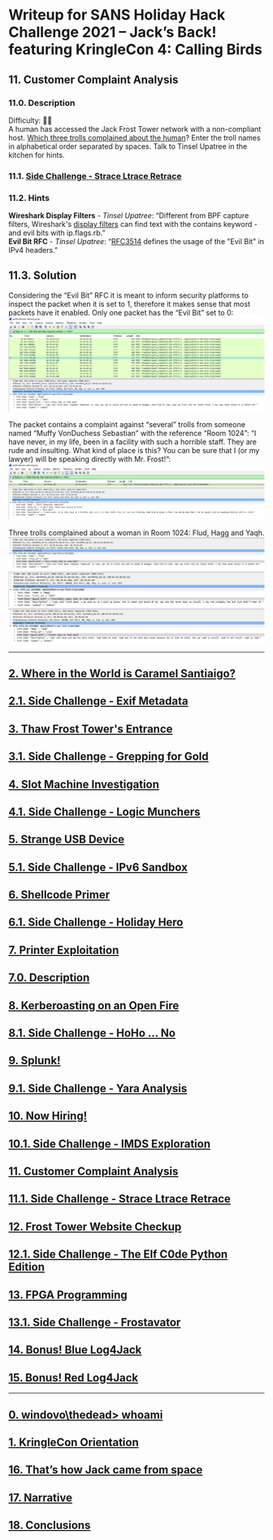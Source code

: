 # Writeup for SANS Holiday Hack Challenge 2021 – Jack’s Back! featuring KringleCon 4: Calling Birds
## 11. Customer Complaint Analysis
### 11.0. Description
Difficulty: :christmas_tree::christmas_tree:  
A human has accessed the Jack Frost Tower network with a non-compliant host. [Which three trolls complained about the human](https://downloads.holidayhackchallenge.com/2021/jackfrosttower-network.zip)? Enter the troll names in alphabetical order separated by spaces. Talk to Tinsel Upatree in the kitchen for hints.

### 11.1. [Side Challenge - Strace Ltrace Retrace](/11.%20Customer%20Complaint%20Analysis/11.01%20Side%20Challenge%20-%20Strace%20Ltrace%20Retrace/README.md)

### 11.2. Hints
**Wireshark Display Filters** - *Tinsel Upatree*: “Different from BPF capture filters, Wireshark's [display filters](https://wiki.wireshark.org/DisplayFilters) can find text with the contains keyword - and evil bits with ip.flags.rb.”  
**Evil Bit RFC** - *Tinsel Upatree*: “[RFC3514](https://datatracker.ietf.org/doc/html/rfc3514) defines the usage of the "Evil Bit" in IPv4 headers.”


## 11.3. Solution
Considering the “Evil Bit” RFC it is meant to inform security platforms to inspect the packet when it is set to 1, therefore it makes sense that most packets have it enabled. Only one packet has the “Evil Bit” set to 0:  
![00_GenerallyValidPacket](imgs/00_GenerallyValidPacket.PNG)

The packet contains a complaint against “several” trolls from someone named “Muffy VonDuchess Sebastian” with the reference “Room 1024”: “I have never, in my life, been in a facility with such a horrible staff. They are rude and insulting. What kind of place is this? You can be sure that I (or my lawyer) will be speaking directly with Mr. Frost!”:
![01_JustOneBadPacket](imgs/01_JustOneBadPacket.PNG)

Three trolls complained about a woman in Room 1024: Flud, Hagg and Yaqh.  
![02_Flud](imgs/02_Flud.PNG)  
![02_Hagg](imgs/02_Hagg.PNG)  
![02_Yaqh](imgs/02_Yaqh.PNG)  

---
## [2. Where in the World is Caramel Santiaigo?](README.md)
## [2.1. Side Challenge - Exif Metadata](README.md)
## [3. Thaw Frost Tower's Entrance](README.md)
## [3.1. Side Challenge - Grepping for Gold](README.md)
## [4. Slot Machine Investigation](README.md)
## [4.1. Side Challenge - Logic Munchers](README.md)
## [5. Strange USB Device](README.md)
## [5.1. Side Challenge - IPv6 Sandbox](README.md)
## [6. Shellcode Primer](README.md)
## [6.1. Side Challenge - Holiday Hero](README.md)
## [7. Printer Exploitation](README.md)
## [7.0. Description](README.md)
## [8. Kerberoasting on an Open Fire](README.md)
## [8.1. Side Challenge - HoHo … No](README.md)
## [9. Splunk!](README.md)
## [9.1. Side Challenge - Yara Analysis](README.md)
## [10. Now Hiring!](README.md)
## [10.1. Side Challenge - IMDS Exploration](README.md)
## [11. Customer Complaint Analysis](README.md)
## [11.1. Side Challenge - Strace Ltrace Retrace](README.md)
## [12. Frost Tower Website Checkup](README.md)
## [12.1. Side Challenge - The Elf C0de Python Edition](README.md)
## [13. FPGA Programming](README.md)
## [13.1. Side Challenge - Frostavator](README.md)
## [14. Bonus! Blue Log4Jack](README.md)
## [15. Bonus! Red Log4Jack](README.md)
---
## [0. windovo\\thedead> whoami](../README.md)
## [1. KringleCon Orientation](01.%20KringleCon%20Orientation/README.md)
## [16. That’s how Jack came from space](../README.md#16-thats-how-jack-came-from-space)
## [17. Narrative](../README.md#17-narrative)
## [18. Conclusions](../README.md#18-conclusions)